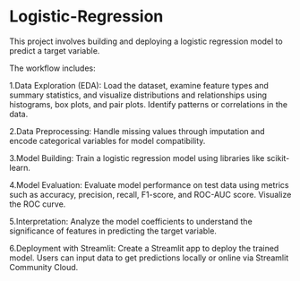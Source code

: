 # Logistic-Regression
This project involves building and deploying a logistic regression model to predict a target variable.

The workflow includes:

1.Data Exploration (EDA): Load the dataset, examine feature types and summary statistics, and visualize distributions and relationships using histograms, box plots, and pair plots. Identify patterns or correlations in the data.

2.Data Preprocessing: Handle missing values through imputation and encode categorical variables for model compatibility.

3.Model Building: Train a logistic regression model using libraries like scikit-learn.

4.Model Evaluation: Evaluate model performance on test data using metrics such as accuracy, precision, recall, F1-score, and ROC-AUC score. Visualize the ROC curve.

5.Interpretation: Analyze the model coefficients to understand the significance of features in predicting the target variable.

6.Deployment with Streamlit: Create a Streamlit app to deploy the trained model. Users can input data to get predictions locally or online via Streamlit Community Cloud.
